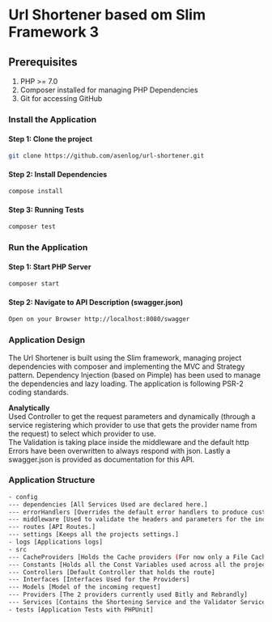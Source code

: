 # Url Shortener based om Slim Framework 3

## Prerequisites
1. PHP >= 7.0
2. Composer installed for managing PHP Dependencies
3. Git for accessing GitHub

### Install the Application

#### Step 1: Clone the project
```bash
git clone https://github.com/asenlog/url-shortener.git
```
#### Step 2: Install Dependencies
```bash
compose install
```
#### Step 3: Running Tests
```bash
composer test
```

### Run the Application

#### Step 1: Start PHP Server
```bash
composer start
```

#### Step 2: Navigate to API Description (swagger.json)
```bash
Open on your Browser http://localhost:8080/swagger
```

### Application Design
 The Url Shortener is built using the Slim framework, managing project dependencies with composer and implementing the MVC and Strategy pattern. Dependency Injection (based on Pimple) has been used to manage the
 dependencies and lazy loading. The application is following PSR-2 coding standards.
 
 **Analytically** <br />
 Used Controller to get the request parameters and dynamically
 (through a service registering which provider to use that gets the provider name from the request)
 to select which provider to use. <br />
 The Validation is taking place inside the middleware and the default http Errors have been overwritten
 to always respond with json.
 Lastly a swagger.json is provided as documentation for this API.
 
 ### Application Structure
 ```bash
 - config
 --- dependencies [All Services Used are declared here.]
 --- errorHandlers [Overrides the default error handlers to produce custom responses.]
 --- middleware [Used to validate the headers and parameters for the incoming request.]
 --- routes [API Routes.]
 --- settings [Keeps all the projects settings.]
 - logs [Applications logs]
 - src
 --- CacheProviders [Holds the Cache providers (For now only a File Cache Provider)]
 --- Constants [Holds all the Const Variables used across all the project as a central point of reference] 
 --- Controllers [Default Controller that holds the route]
 --- Interfaces [Interfaces Used for the Providers]
 --- Models [Model of the incoming request] 
 --- Providers [The 2 providers currently used Bitly and Rebrandly] 
 --- Services [Contains the Shortening Service and the Validator Service Used]
 - tests [Application Tests with PHPUnit] 
 ```
